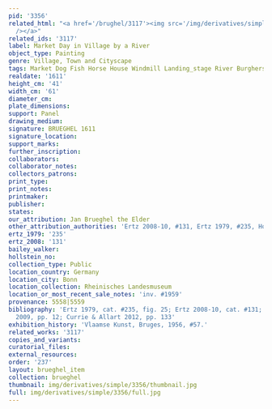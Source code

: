 ```yaml
---
pid: '3356'
related_html: "<a href='/brughel/3117'><img src='/img/derivatives/simple/3117/thumbnail.jpg'
  /></a>"
related_ids: '3117'
label: Market Day in Village by a River
object_type: Painting
genre: Village, Town and Cityscape
tags: Market Dog Fish Horse House Windmill Landing_stage River Burghers Boat Wagon
realdate: '1611'
height_cm: '41'
width_cm: '61'
diameter_cm: 
plate_dimensions: 
support: Panel
drawing_medium: 
signature: BRUEGHEL 1611
signature_location: 
support_marks: 
further_inscription: 
collaborators: 
collaborator_notes: 
collectors_patrons: 
print_type: 
print_notes: 
printmaker: 
publisher: 
states: 
our_attribution: Jan Brueghel the Elder
other_attribution_authorities: 'Ertz 2008-10, #131, Ertz 1979, #235, Honig database'
ertz_1979: '235'
ertz_2008: '131'
bailey_walker: 
hollstein_no: 
collection_type: Public
location_country: Germany
location_city: Bonn
location_collection: Rheinisches Landesmuseum
location_or_most_recent_sale_notes: 'inv. #1959'
provenance: 5558|5559
bibliography: 'Ertz 1979, cat. #235, fig. 25; Ertz 2008-10, cat. #131; Prosperettii
  2009, pp. 12; Currie & Allart 2012, pp. 133'
exhibition_history: 'Vlaamse Kunst, Bruges, 1956, #57.'
related_works: '3117'
copies_and_variants: 
curatorial_files: 
external_resources: 
order: '237'
layout: brueghel_item
collection: brueghel
thumbnail: img/derivatives/simple/3356/thumbnail.jpg
full: img/derivatives/simple/3356/full.jpg
---
```

